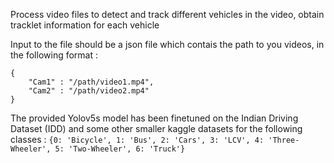 Process video files to detect and track different vehicles in the video, obtain tracklet information for each vehicle

Input to the file should be a json file which contais the path to you videos, in the following format : 
```
{
    "Cam1" : "/path/video1.mp4",
    "Cam2" : "/path/video2.mp4"
}
```

The provided Yolov5s model has been finetuned on the Indian Driving Dataset (IDD) and some other smaller kaggle datasets for the following classes : 
```{0: 'Bicycle', 1: 'Bus', 2: 'Cars', 3: 'LCV', 4: 'Three-Wheeler', 5: 'Two-Wheeler', 6: 'Truck'}```
